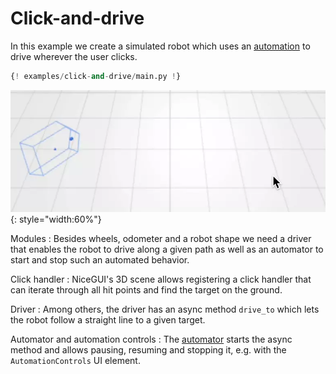 # Click-and-drive

In this example we create a simulated robot which uses an [automation](../../reference/rosys/automation.md) to drive wherever the user clicks.

```python
{! examples/click-and-drive/main.py !}
```

![Click-and-drive](screenshot.webp){: style="width:60%"}

Modules
: Besides wheels, odometer and a robot shape we need a driver that enables the robot to drive along a given path as well as an automator to start and stop such an automated behavior.

Click handler
: NiceGUI's 3D scene allows registering a click handler that can iterate through all hit points and find the target on the ground.

Driver
: Among others, the driver has an async method `drive_to` which lets the robot follow a straight line to a given target.

Automator and automation controls
: The [automator](../../reference/rosys/automation.md#rosys.automation.Automator) starts the async method and allows pausing, resuming and stopping it, e.g. with the `AutomationControls` UI element.
